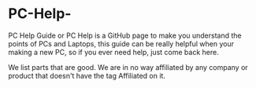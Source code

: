 # PC-Help-
PC Help Guide or PC Help is a GitHub page to make you understand the points of PCs and Laptops, this guide can be really helpful when your making a new PC, so if you ever need help, just come back here.

We list parts that are good. We are in no way affiliated by any company or product that doesn't have the tag Affiliated on it.
